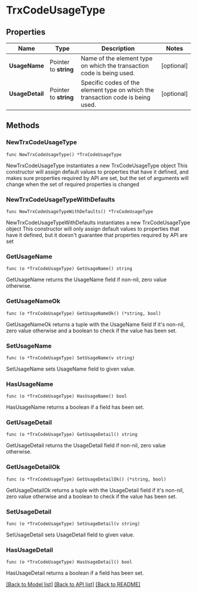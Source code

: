 # TrxCodeUsageType

## Properties

Name | Type | Description | Notes
------------ | ------------- | ------------- | -------------
**UsageName** | Pointer to **string** | Name of the element type on which the transaction code is being used. | [optional] 
**UsageDetail** | Pointer to **string** | Specific codes of the element type on which the transaction code is being used. | [optional] 

## Methods

### NewTrxCodeUsageType

`func NewTrxCodeUsageType() *TrxCodeUsageType`

NewTrxCodeUsageType instantiates a new TrxCodeUsageType object
This constructor will assign default values to properties that have it defined,
and makes sure properties required by API are set, but the set of arguments
will change when the set of required properties is changed

### NewTrxCodeUsageTypeWithDefaults

`func NewTrxCodeUsageTypeWithDefaults() *TrxCodeUsageType`

NewTrxCodeUsageTypeWithDefaults instantiates a new TrxCodeUsageType object
This constructor will only assign default values to properties that have it defined,
but it doesn't guarantee that properties required by API are set

### GetUsageName

`func (o *TrxCodeUsageType) GetUsageName() string`

GetUsageName returns the UsageName field if non-nil, zero value otherwise.

### GetUsageNameOk

`func (o *TrxCodeUsageType) GetUsageNameOk() (*string, bool)`

GetUsageNameOk returns a tuple with the UsageName field if it's non-nil, zero value otherwise
and a boolean to check if the value has been set.

### SetUsageName

`func (o *TrxCodeUsageType) SetUsageName(v string)`

SetUsageName sets UsageName field to given value.

### HasUsageName

`func (o *TrxCodeUsageType) HasUsageName() bool`

HasUsageName returns a boolean if a field has been set.

### GetUsageDetail

`func (o *TrxCodeUsageType) GetUsageDetail() string`

GetUsageDetail returns the UsageDetail field if non-nil, zero value otherwise.

### GetUsageDetailOk

`func (o *TrxCodeUsageType) GetUsageDetailOk() (*string, bool)`

GetUsageDetailOk returns a tuple with the UsageDetail field if it's non-nil, zero value otherwise
and a boolean to check if the value has been set.

### SetUsageDetail

`func (o *TrxCodeUsageType) SetUsageDetail(v string)`

SetUsageDetail sets UsageDetail field to given value.

### HasUsageDetail

`func (o *TrxCodeUsageType) HasUsageDetail() bool`

HasUsageDetail returns a boolean if a field has been set.


[[Back to Model list]](../README.md#documentation-for-models) [[Back to API list]](../README.md#documentation-for-api-endpoints) [[Back to README]](../README.md)


